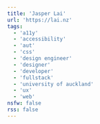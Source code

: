 ```yaml
---
title: 'Jasper Lai'
url: 'https://lai.nz'
tags:
  - 'a11y'
  - 'accessibility'
  - 'aut'
  - 'css'
  - 'design engineer'
  - 'designer'
  - 'developer'
  - 'fullstack'
  - 'university of auckland'
  - 'ux'
  - 'web'
nsfw: false
rss: false
---
```

